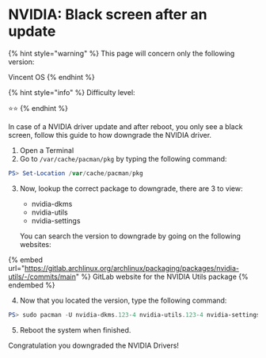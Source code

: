 # NVIDIA: Black screen after an update

{% hint style="warning" %}
This page will concern only the following version:

Vincent OS
{% endhint %}

{% hint style="info" %}
Difficulty level:&#x20;

:star::star:
{% endhint %}

In case of a NVIDIA driver update and after reboot, you only see a black screen, follow this guide to how downgrade the NVIDIA driver.

1. Open a Terminal
2. Go to `/var/cache/pacman/pkg` by typing the following command:

```powershell
PS> Set-Location /var/cache/pacman/pkg
```

3.  Now, lookup the correct package to downgrade, there are 3 to view:

    * nvidia-dkms
    * nvidia-utils
    * nvidia-settings

    You can search the version to downgrade by going on the following websites:

{% embed url="https://gitlab.archlinux.org/archlinux/packaging/packages/nvidia-utils/-/commits/main" %}
GitLab website for the NVIDIA Utils package
{% endembed %}

4. Now that you located the version, type the following command:

```powershell
PS> sudo pacman -U nvidia-dkms.123-4 nvidia-utils.123-4 nvidia-settings.123-4
```

5. Reboot the system when finished.

Congratulation you downgraded the NVIDIA Drivers!
